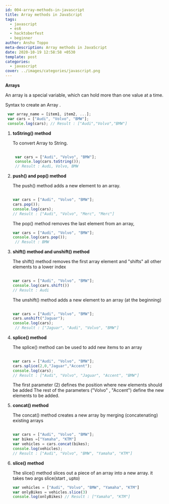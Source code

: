 ```yaml
---
id: 004-array-methods-in-javascript
title: Array methods in JavaScript
tags:
  - javascript
  - es6
  - hacktoberfest
  - beginner
author: Anshu Toppo
meta-description: Array methods in JavaScript
date: 2020-10-19 12:58:58 +0530
template: post
categories:
  - javascript
cover: ../images/categories/javascript.png
---
```


**Arrays**

 An array is a special variable, which can hold more than one value at a time.

 Syntax to create an Array .
  
   ```javascript
    var array_name = [item1, item2, ...];
    var cars = ["Audi", "Volvo", "BMW"];
    console.log(cars); // Result : ["Audi","Volvo","BMW"]
   ```

1. **toString() method**

   To convert Array to String.

   ```javascript
  
    var cars = ["Audi", "Volvo", "BMW"];
    console.log(cars.toString());
    // Result : Audi, Volvo, BMW
   ```

2. **push() and pop() method**
  
   The push() method adds a new element to an array.

    ```javascript
  
   var cars = ["Audi", "Volvo", "BMW"];
   cars.pop());
   console.log(cars);
   // Result : ["Audi", "Volvo", "Merc", "Merc"]
   ```

   The pop() method removes the last element from an array,

   ```javascript
   var cars = ["Audi", "Volvo", "BMW"];
   console.log(cars.pop());
    // Result : BMW
   ```

3. **shift() method and unshift() method**

   The shift() method removes the first array element and "shifts" all other elements to a lower index

   ```javascript
  
   var cars = ["Audi", "Volvo", "BMW"];
   console.log(cars.shift())
   // Result : Audi
   ```

   The unshift() method adds a new element to an array (at the beginning)

   ```javascript
  
   var cars = ["Audi", "Volvo", "BMW"];
   cars.unshift("Jaguar");
   console.log(cars);
    // Result : ["Jaguar", "Audi", "Volvo", "BMW"]
   ```

4. **splice() method**

   The splice() method can be used to add new items to an array

   ```javascript
  
   var cars = ["Audi", "Volvo", "BMW"];
   cars.splice(2,0,"Jaguar","Accent");
   console.log(cars);
   // Result : ["Audi", "Volvo", "Jaguar", "Accent", "BMW"]
   ```

   The first parameter (2) defines the position where new elements should be added
   The rest of the parameters ("Volvo" , "Accent") define the new elements to be added.

5. **concat() method**

   The concat() method creates a new array by merging (concatenating) existing arrays

   ```javascript
  
   var cars = ["Audi", "Volvo", "BMW"];
   var bikes =["Yamaha", "KTM"]
   var vehicles = cars.concat(bikes);
   console.log(vehicles);
   // Result : ["Audi", "Volvo", "BMW", "Yamaha", "KTM"]
     ```

6. **slice() method**

   The slice() method slices out a piece of an array into a new array. it takes two args slice(start , upto)

   ```javascript
   var vehicles = ["Audi", "Volvo", "BMW", "Yamaha", "KTM"]
   var onlyBikes = vehicles.slice(3)
   console.log(onlyBikes) // Result : ["Yamaha", "KTM"]
    ```
